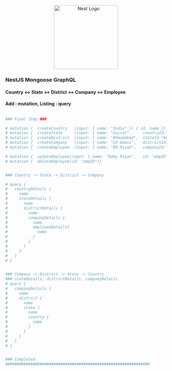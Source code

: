 <p align="center">
  <a href="http://nestjs.com/" target="blank"><img src="https://nestjs.com/img/logo-small.svg" width="200" alt="Nest Logo" /></a>
</p>

###   NestJS Mongoose GraphQL 
####  Country <-> State <-> District <-> Company <-> Employee 
####  Add : mutation, Listing : query

```bash

### Final Step ###

# mutation {  createCountry   (input: { name: "India" }) { id, name }}
# mutation {  createState     (input: { name: "Gujrat",     countryId:"681d62007c6c4a51aeb1d90c" }){id, name    }}
# mutation {  createDistrict  (input: { name: "Ahmadabad",  stateId:"681ee19b2bdaac2a57444024" }){  id, name   }}
# mutation {  createCompany   (input: { name: "CO-Adani",   districtId:"681ee2202bdaac2a5744402b" })  {  id, name  }}
# mutation {  createEmployee  (input: { name: "EM-Riyan",   companyId:"681efb59c83fffd9c97e69f7" })   {  id, name  }}

# mutation {  updateEmployee(input: { name: "Baby Riyan",   id: "empID" }) {  id, name  }}
# mutation {  deleteEmployee(id: "empID")}


### Country -> State -> District -> Company 

# query { 
#   countryDetails {
#     name
#     stateDetails {
#       name
#       districtDetails {
#         name
#         companyDetails {
#           name
#           employeeDetails{
#             name
#           }
#         }
#       }
#     }
#   }
# }


### Company -> District -> State -> Country
### stateDetails, districtDetails, companyDetails
# query {
#   companyDetails {
#     name
#     district {
#       name
#       state {
#         name
#         country {
#           name
#         }
#       }
#     }
#   }
# }


### Completed
###############################################################

```

